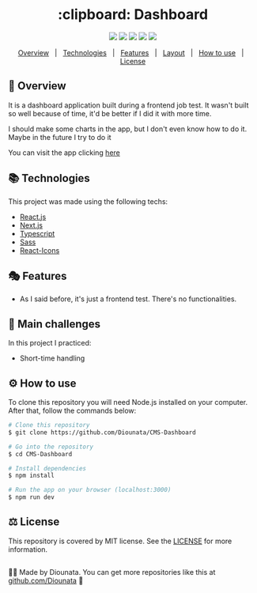 <h1 align='center'> :clipboard: Dashboard </h1>

<p align='center'>
<img src='https://img.shields.io/github/repo-size/Diounata/CMS-Dashboard?style=for-the-badge' />
<img src='https://img.shields.io/github/languages/count/Diounata/CMS-Dashboard?style=for-the-badge' />
<img src='https://img.shields.io/github/forks/Diounata/CMS-Dashboard?style=for-the-badge' />
<img src='https://img.shields.io/bitbucket/issues/Diounata/CMS-Dashboard?style=for-the-badge' />
<img src='https://img.shields.io/github/license/Diounata/CMS-Dashboard?style=for-the-badge' />
</p>

<p align='center'>
<a href='#dart-overview'>Overview</a> &nbsp; | &nbsp; <a href='#books-technologies'>Technologies</a> &nbsp; | &nbsp; <a href='#performing_arts-features'>Features</a> &nbsp; | &nbsp; <a href='#%EF%B8%8F-layout'>Layout</a> &nbsp; | &nbsp; <a href='#gear-how-to-use'>How to use</a> &nbsp; | &nbsp; <a href='#balance_scale-license'>License</a> 
</p>

## :dart: Overview

<p>
It is a dashboard application built during a frontend job test. It wasn't built so well because of time, it'd be better if I did it with more time.
</p>

<p>I should make some charts in the app, but I don't even know how to do it. Maybe in the future I try to do it</p>

<p>You can visit the app clicking <a href='https://cms-dashboard.vercel.app/'>here</a></p>

## :books: Technologies

This project was made using the following techs:

- [React.js](https://reactjs.org/)
- [Next.js](https://nextjs.org/)
- [Typescript](https://www.typescriptlang.org/)
- [Sass](https://sass-lang.com/)
- [React-Icons](https://react-icons.github.io/react-icons/)

## :performing_arts: Features

- As I said before, it's just a frontend test. There's no functionalities.

## :brain: Main challenges

In this project I practiced:

- Short-time handling

## :gear: How to use

To clone this repository you will need Node.js installed on your computer. After that, follow the commands below:

```bash
# Clone this repository
$ git clone https://github.com/Diounata/CMS-Dashboard

# Go into the repository
$ cd CMS-Dashboard

# Install dependencies
$ npm install

# Run the app on your browser (localhost:3000)
$ npm run dev
```

## :balance_scale: License

This repository is covered by MIT license. See the <a href='https://github.com/Diounata/calculator.io/blob/main/LICENSE'>LICENSE</a> for more information.

##

:man_technologist: Made by Diounata. You can get more repositories like this at <a href='https://github.com/Diounata'>github.com/Diounata</a> :rocket:
